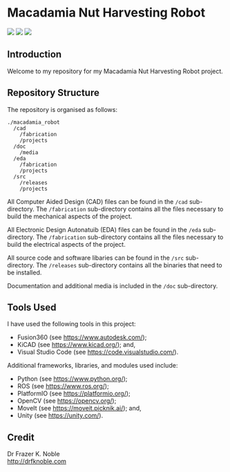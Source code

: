 # Macadamia Nut Harvesting Robot

![](https://img.shields.io/badge/CAD-Fusion360-red)
![](https://img.shields.io/badge/EDA-KiCad-yellow)
![](https://img.shields.io/badge/IDE-VSCode-blue)

## Introduction

Welcome to my repository for my Macadamia Nut Harvesting Robot project.

## Repository Structure

The repository is organised as follows:

```console
./macadamia_robot
  /cad
    /fabrication
    /projects
  /doc
    /media
  /eda
    /fabrication
    /projects
  /src
    /releases
    /projects
```

All Computer Aided Design (CAD) files can be found in the `/cad` sub-directory. The `/fabrication` sub-directory contains all the files necessary to build the mechanical aspects of the project.  

All Electronic Design Autonatuib (EDA) files can be found in the `/eda` sub-directory. The `/fabrication` sub-directory contains all the files necessary to build the electrical aspects of the project.  

All source code and software libaries can be found in the `/src` sub-directory. The `/releases` sub-directory contains all the binaries that need to be installed.  

Documentation and additional media is included in the `/doc` sub-directory.  

## Tools Used

I have used the following tools in this project:
- Fusion360 (see https://www.autodesk.com/);
- KiCAD (see https://www.kicad.org/); and,
- Visual Studio Code (see https://code.visualstudio.com/).

Additional frameworks, libraries, and modules used include:
- Python (see https://www.python.org/);
- ROS (see https://www.ros.org/);
- PlatformIO (see https://platformio.org/);
- OpenCV (see https://opencv.org/); 
- MoveIt (see https://moveit.picknik.ai/); and,
- Unity (see https://unity.com/). 

## Credit

Dr Frazer K. Noble  
http://drfknoble.com
